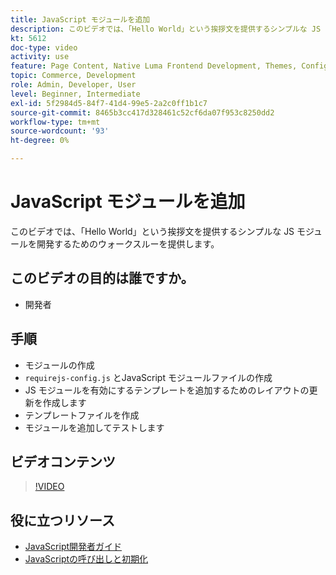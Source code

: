 ```yaml
---
title: JavaScript モジュールを追加
description: このビデオでは、「Hello World」という挨拶文を提供するシンプルな JS モジュールを開発するためのウォークスルーを提供します。
kt: 5612
doc-type: video
activity: use
feature: Page Content, Native Luma Frontend Development, Themes, Configuration
topic: Commerce, Development
role: Admin, Developer, User
level: Beginner, Intermediate
exl-id: 5f2984d5-84f7-41d4-99e5-2a2c0ff1b1c7
source-git-commit: 8465b3cc417d328461c52cf6da07f953c8250dd2
workflow-type: tm+mt
source-wordcount: '93'
ht-degree: 0%

---
```


# JavaScript モジュールを追加

このビデオでは、「Hello World」という挨拶文を提供するシンプルな JS モジュールを開発するためのウォークスルーを提供します。

## このビデオの目的は誰ですか。

- 開発者

## 手順

- モジュールの作成
- `requirejs-config.js` とJavaScript モジュールファイルの作成
- JS モジュールを有効にするテンプレートを追加するためのレイアウトの更新を作成します
- テンプレートファイルを作成
- モジュールを追加してテストします

## ビデオコンテンツ

>[!VIDEO](https://video.tv.adobe.com/v/35790?quality=12&learn=on)

## 役に立つリソース

- [JavaScript開発者ガイド ](https://developer.adobe.com/commerce/frontend-core/javascript/)
- [JavaScriptの呼び出しと初期化 ](https://developer.adobe.com/commerce/frontend-core/javascript/init/)
